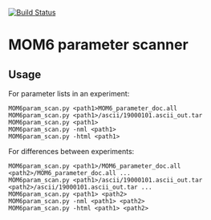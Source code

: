 [![Build Status](https://travis-ci.org/adcroft/MOM6_parameter_scanner.svg?branch=master)](https://travis-ci.org/adcroft/MOM6_parameter_scanner)


# MOM6 parameter scanner

## Usage

For parameter lists in an experiment:
```
MOM6param_scan.py <path1>MOM6_parameter_doc.all
MOM6param_scan.py <path1>/ascii/19000101.ascii_out.tar
MOM6param_scan.py <path1> 
MOM6param_scan.py -nml <path1> 
MOM6param_scan.py -html <path1> 
```

For differences between experiments:
```
MOM6param_scan.py <path1>/MOM6_parameter_doc.all <path2>/MOM6_parameter_doc.all ...
MOM6param_scan.py <path1>/ascii/19000101.ascii_out.tar <path2>/ascii/19000101.ascii_out.tar ...
MOM6param_scan.py <path1> <path2>
MOM6param_scan.py -nml <path1> <path2>
MOM6param_scan.py -html <path1> <path2>
```
